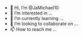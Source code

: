 - 👋 Hi, I’m @JaMichael10
- 👀 I’m interested in ...
- 🌱 I’m currently learning ...
- 💞️ I’m looking to collaborate on ...
- 📫 How to reach me ...

<!---
JaMichael10/JaMichael10 is a ✨ special ✨ repository because its `README.md` (this file) appears on your GitHub profile.
You can click the Preview link to take a look at your changes.
from selenium import webdriver
from selenium.webdriver.common.keys import Keys
from selenium.webdriver.common.by import By
from selenium.webdriver.support.ui import WebDriverWait
from selenium.webdriver.support import expected_conditions as EC
from selenium.common.exceptions import NoSuchElementException
import time,keyboard,random
import pyautogui as pya
from fake_useragent import UserAgent

def GetUA():
    ua=UserAgent()
    userAgent=ua.random
    return userAgent

webdriver_location="hacked_chromedriver.exe"
options=webdriver.ChromeOptions()
options.use_chromium=True
options.binary_location=r'C:\Program Files\Google\Chrome\Application\chrome.exe'
options.add_argument("--user-agent="+GetUA())
options.add_argument('--disable-extensions')
options.add_argument("--start-maximized")
options.add_argument("--disable-plugins-discovery")
options.add_argument('--profile-directory=Default')
options.add_argument('--disable-blink-features=AutomationControlled')
options.add_experimental_option('useAutomationExtension',False)
options.add_experimental_option("excludeSwitches",["enable-automation"])
options.add_experimental_option('excludeSwitches',['enable-logging'])
browser=webdriver.Chrome(options=options,executable_path=webdriver_location)
browser.delete_all_cookies()
browser.get("https://www.nitrotype.com/race")
browser.execute_script("Object.defineProperty(navigator,'webdriver',{get:()=>undefined})")
runningEFE=False

keybind=input("-Start typing keybind, press on start of race: ")
autotof=int(input("-Automatically play through games [1/0]: "))

def exists(classname:str):
    try:
        if browser.find_element_by_css_selector(classname):
            return True
    except (Exception,NoSuchElementException):
        return False

if autotof==0:
    while True:
        try:
            browser.execute_script("let items=document.getElementsByClassName('ad');for(let i=0;i<items.length;i++){items[i].remove()}")
            if keyboard.is_pressed(keybind)==True and runningEFE==False and browser.current_url=="https://www.nitrotype.com/race":
                runningEFE=True
                newtype=""
                typestring=[]
                print('-Waiting...')
                if exists('.dash-letter')==False:
                    wait=WebDriverWait(browser,20)
                    wait.until(EC.visibility_of_element_located((By.CSS_SELECTOR,'.dash-letter')))
                elements=browser.find_elements_by_class_name('dash-letter')
                elements.pop()
                print('-Reading...')
                for e in elements:
                    text=e.get_attribute("textContent")
                    if "\xa0" in text:
                        text=str(text).replace("\xa0"," ")
                    typestring.append(text)
                for c in typestring:
                    newtype=newtype+str(c)
                if exists('.is-retracting'):
                    wait=WebDriverWait(browser,10)
                    wait.until(EC.visibility_of_element_located((By.CSS_SELECTOR,'.is-retracting')))
                    time.sleep(3)
                print("-Working...")
                pya.write(newtype,interval=0.0441)
                print("-Finished...")
                runningEFE=False
        except Exception as e:
            print("-Error: "+str(e))
else:
    while True:
        try:
            browser.execute_script("let items=document.getElementsByClassName('ad');for(let i=0;i<items.length;i++){items[i].remove()}")
            newtype=""
            typestring=[]
            print('-Waiting...')
            if exists('.dash-letter')==False:
                wait=WebDriverWait(browser,20)
                wait.until(EC.visibility_of_element_located((By.CSS_SELECTOR,'.dash-letter')))
            elements=browser.find_elements_by_class_name('dash-letter')
            elements.pop()
            print('-Reading...')
            for e in elements:
                text=e.get_attribute("textContent")
                if "\xa0" in text:
                    text=str(text).replace("\xa0"," ")
                typestring.append(text)
            for c in typestring:
                newtype=newtype+str(c)
            if exists('.is-retracting'):
                wait=WebDriverWait(browser,10)
                wait.until(EC.visibility_of_element_located((By.CSS_SELECTOR,'.is-retracting')))
                time.sleep(3)
            print("-Working...")
            pya.write(newtype,interval=0.0441)
            print("-Finished...")
            time.sleep(5)
            browser.execute_script("window.location.reload()")
            time.sleep(5)
        except Exception as e:
